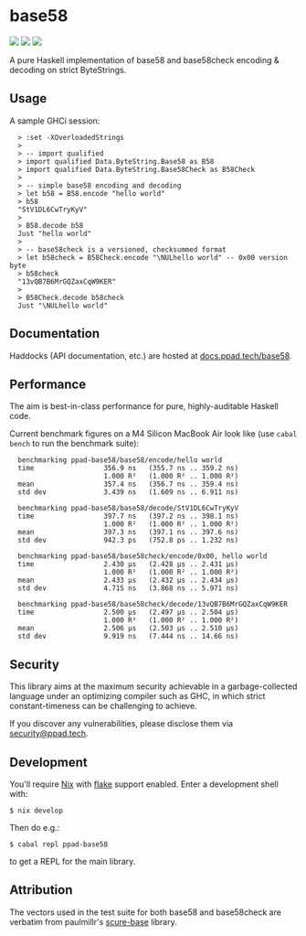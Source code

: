 # base58

[![](https://img.shields.io/hackage/v/ppad-base58?color=blue)](https://hackage.haskell.org/package/ppad-base58)
![](https://img.shields.io/badge/license-MIT-brightgreen)
[![](https://img.shields.io/badge/haddock-base58-lightblue)](https://docs.ppad.tech/base58)

A pure Haskell implementation of base58 and base58check encoding &
decoding on strict ByteStrings.

## Usage

A sample GHCi session:

```
  > :set -XOverloadedStrings
  >
  > -- import qualified
  > import qualified Data.ByteString.Base58 as B58
  > import qualified Data.ByteString.Base58Check as B58Check
  >
  > -- simple base58 encoding and decoding
  > let b58 = B58.encode "hello world"
  > b58
  "StV1DL6CwTryKyV"
  >
  > B58.decode b58
  Just "hello world"
  >
  > -- base58check is a versioned, checksummed format
  > let b58check = B58Check.encode "\NULhello world" -- 0x00 version byte
  > b58check
  "13vQB7B6MrGQZaxCqW9KER"
  >
  > B58Check.decode b58check
  Just "\NULhello world"
```

## Documentation

Haddocks (API documentation, etc.) are hosted at
[docs.ppad.tech/base58](https://docs.ppad.tech/base58).

## Performance

The aim is best-in-class performance for pure, highly-auditable Haskell
code.

Current benchmark figures on a M4 Silicon MacBook Air look like (use
`cabal bench` to run the benchmark suite):

```
  benchmarking ppad-base58/base58/encode/hello world
  time                 356.9 ns   (355.7 ns .. 359.2 ns)
                       1.000 R²   (1.000 R² .. 1.000 R²)
  mean                 357.4 ns   (356.7 ns .. 359.4 ns)
  std dev              3.439 ns   (1.609 ns .. 6.911 ns)

  benchmarking ppad-base58/base58/decode/StV1DL6CwTryKyV
  time                 397.7 ns   (397.2 ns .. 398.1 ns)
                       1.000 R²   (1.000 R² .. 1.000 R²)
  mean                 397.3 ns   (397.1 ns .. 397.6 ns)
  std dev              942.3 ps   (752.8 ps .. 1.232 ns)

  benchmarking ppad-base58/base58check/encode/0x00, hello world
  time                 2.430 μs   (2.428 μs .. 2.431 μs)
                       1.000 R²   (1.000 R² .. 1.000 R²)
  mean                 2.433 μs   (2.432 μs .. 2.434 μs)
  std dev              4.715 ns   (3.868 ns .. 5.971 ns)

  benchmarking ppad-base58/base58check/decode/13vQB7B6MrGQZaxCqW9KER
  time                 2.500 μs   (2.497 μs .. 2.504 μs)
                       1.000 R²   (1.000 R² .. 1.000 R²)
  mean                 2.506 μs   (2.503 μs .. 2.510 μs)
  std dev              9.919 ns   (7.444 ns .. 14.66 ns)
```

## Security

This library aims at the maximum security achievable in a
garbage-collected language under an optimizing compiler such as GHC, in
which strict constant-timeness can be challenging to achieve.

If you discover any vulnerabilities, please disclose them via
security@ppad.tech.

## Development

You'll require [Nix][nixos] with [flake][flake] support enabled. Enter a
development shell with:

```
$ nix develop
```

Then do e.g.:

```
$ cabal repl ppad-base58
```

to get a REPL for the main library.

## Attribution

The vectors used in the test suite for both base58
and base58check are verbatim from paulmillr's
[scure-base](https://github.com/paulmillr/scure-base) library.

[nixos]: https://nixos.org/
[flake]: https://nixos.org/manual/nix/unstable/command-ref/new-cli/nix3-flake.html
